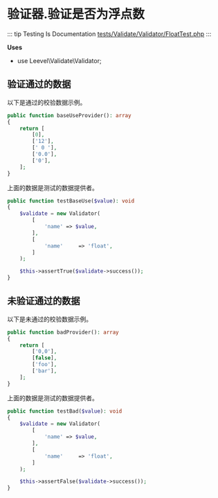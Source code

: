 # 验证器.验证是否为浮点数

::: tip Testing Is Documentation
[tests/Validate/Validator/FloatTest.php](https://github.com/hunzhiwange/framework/blob/master/tests/Validate/Validator/FloatTest.php)
:::
    
**Uses**

 * use Leevel\Validate\Validator;

## 验证通过的数据

以下是通过的校验数据示例。

``` php
public function baseUseProvider(): array
{
    return [
        [0],
        ['12'],
        [' 0 '],
        ['0.0'],
        ['0'],
    ];
}
```

上面的数据是测试的数据提供者。


``` php
public function testBaseUse($value): void
{
    $validate = new Validator(
        [
            'name' => $value,
        ],
        [
            'name'     => 'float',
        ]
    );

    $this->assertTrue($validate->success());
}
```
    
## 未验证通过的数据

以下是未通过的校验数据示例。

``` php
public function badProvider(): array
{
    return [
        ['0,0'],
        [false],
        ['foo'],
        ['bar'],
    ];
}
```

上面的数据是测试的数据提供者。


``` php
public function testBad($value): void
{
    $validate = new Validator(
        [
            'name' => $value,
        ],
        [
            'name'     => 'float',
        ]
    );

    $this->assertFalse($validate->success());
}
```